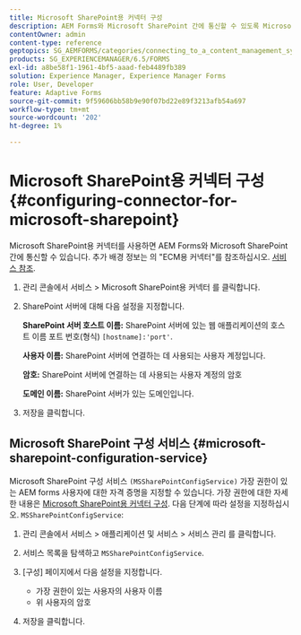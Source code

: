 ```yaml
---
title: Microsoft SharePoint용 커넥터 구성
description: AEM Forms와 Microsoft SharePoint 간에 통신할 수 있도록 Microsoft SharePoint용 커넥터를 구성합니다.
contentOwner: admin
content-type: reference
geptopics: SG_AEMFORMS/categories/connecting_to_a_content_management_system
products: SG_EXPERIENCEMANAGER/6.5/FORMS
exl-id: a8be58f1-1961-4bf5-aaad-feb4489fb389
solution: Experience Manager, Experience Manager Forms
role: User, Developer
feature: Adaptive Forms
source-git-commit: 9f59606bb58b9e90f07bd22e89f3213afb54a697
workflow-type: tm+mt
source-wordcount: '202'
ht-degree: 1%

---
```


# Microsoft SharePoint용 커넥터 구성 {#configuring-connector-for-microsoft-sharepoint}

Microsoft SharePoint용 커넥터를 사용하면 AEM Forms와 Microsoft SharePoint 간에 통신할 수 있습니다. 추가 배경 정보는 의 &quot;ECM용 커넥터&quot;를 참조하십시오. [서비스 참조](https://www.adobe.com/go/learn_aemforms_services_63).

1. 관리 콘솔에서 서비스 > Microsoft SharePoint용 커넥터 를 클릭합니다.
1. SharePoint 서버에 대해 다음 설정을 지정합니다.

   **SharePoint 서버 호스트 이름:** SharePoint 서버에 있는 웹 애플리케이션의 호스트 이름 포트 번호(형식) `[hostname]:'port'`.

   **사용자 이름:** SharePoint 서버에 연결하는 데 사용되는 사용자 계정입니다.

   **암호:** SharePoint 서버에 연결하는 데 사용되는 사용자 계정의 암호

   **도메인 이름:** SharePoint 서버가 있는 도메인입니다.

1. 저장을 클릭합니다.

## Microsoft SharePoint 구성 서비스 {#microsoft-sharepoint-configuration-service}

Microsoft SharePoint 구성 서비스 `(MSSharePointConfigService)` 가장 권한이 있는 AEM forms 사용자에 대한 자격 증명을 지정할 수 있습니다. 가장 권한에 대한 자세한 내용은 [Microsoft SharePoint용 커넥터 구성](https://help.adobe.com/en_US/AEMForms/6.1/SharePointConfig/index.html). 다음 단계에 따라 설정을 지정하십시오. `MSSharePointConfigService`:

1. 관리 콘솔에서 서비스 > 애플리케이션 및 서비스 > 서비스 관리 를 클릭합니다.
1. 서비스 목록을 탐색하고 `MSSharePointConfigService`.
1. [구성] 페이지에서 다음 설정을 지정합니다.

   * 가장 권한이 있는 사용자의 사용자 이름
   * 위 사용자의 암호

1. 저장을 클릭합니다.
